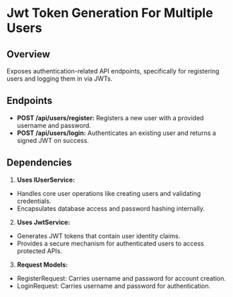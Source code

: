# Jwt Token Generation For Multiple Users

## Overview
Exposes authentication-related API endpoints, specifically for registering users and logging them in via JWTs.

## Endpoints
- **POST /api/users/register:** Registers a new user with a provided username and password.
- **POST /api/users/login:** Authenticates an existing user and returns a signed JWT on success.

## Dependencies
1. **Uses IUserService:**
- Handles core user operations like creating users and validating credentials.
- Encapsulates database access and password hashing internally.

  
2. **Uses JwtService:**
- Generates JWT tokens that contain user identity claims.
- Provides a secure mechanism for authenticated users to access protected APIs.

  
3. **Request Models:**
- RegisterRequest: Carries username and password for account creation.
- LoginRequest: Carries username and password for authentication.